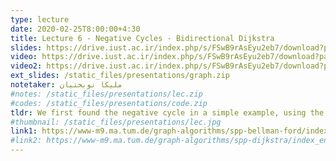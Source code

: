 ```yaml
---
type: lecture
date: 2020-02-25T8:00:00+4:30
title: Lecture 6 - Negative Cycles - Bidirectional Dijkstra
slides: https://drive.iust.ac.ir/index.php/s/FSwB9rAsEyu2eb7/download?path=%2FSlides&files=S6.pdf
video: https://drive.iust.ac.ir/index.php/s/FSwB9rAsEyu2eb7/download?path=%2FVideos&files=S6a.mp4
video2: https://drive.iust.ac.ir/index.php/s/FSwB9rAsEyu2eb7/download?path=%2FVideos&files=S6b.mp4
ext_slides: /static_files/presentations/graph.zip
notetaker: ملیکا نوبختیان
#notes: /static_files/presentations/lec.zip
#codes: /static_files/presentations/code.zip
tldr: We first found the negative cycle in a simple example, using the Bellman-Ford algorithm. Next, we wrote the pseudocode for it. Next, we explained how we can find all nodes reachable through a negative cycle (infinite arbitrage). Finally, we developed the bidirectional dijkstra algorithm.
#thumbnail: /static_files/presentations/lec.jpg
link1: https://www-m9.ma.tum.de/graph-algorithms/spp-bellman-ford/index_en.html
#link2: https://www-m9.ma.tum.de/graph-algorithms/spp-dijkstra/index_en.html
---
```

